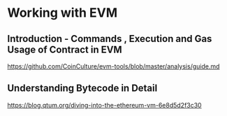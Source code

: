 # Working with EVM

## Introduction - Commands , Execution and Gas Usage of Contract in EVM
https://github.com/CoinCulture/evm-tools/blob/master/analysis/guide.md

## Understanding Bytecode in Detail
https://blog.qtum.org/diving-into-the-ethereum-vm-6e8d5d2f3c30
